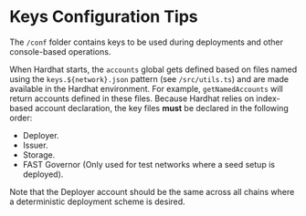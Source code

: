 # Keys Configuration Tips

The `/conf` folder contains keys to be used during deployments and other console-based operations.

When Hardhat starts, the `accounts` global gets defined based on files named using the `keys.${network}.json` pattern (see `/src/utils.ts`) and are made available in the Hardhat environment.
For example, `getNamedAccounts` will return accounts defined in these files.
Because Hardhat relies on index-based account declaration, the key files **must** be declared in the following order:

- Deployer.
- Issuer.
- Storage.
- FAST Governor (Only used for test networks where a seed setup is deployed).

Note that the Deployer account should be the same across all chains where a deterministic deployment scheme is desired.